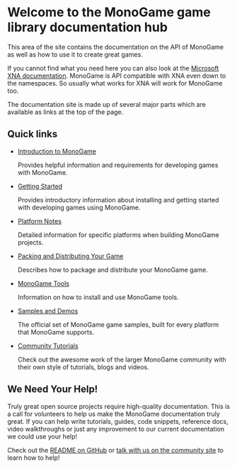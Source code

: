 # Welcome to the MonoGame game library documentation hub

This area of the site contains the documentation on the API of MonoGame as well as how to use it to create great games.

If you cannot find what you need here you can also look at the [Microsoft XNA documentation](https://msdn.microsoft.com/en-us/library/bb200104.aspx). MonoGame is API compatible
with XNA even down to the namespaces. So usually what works for XNA will work for MonoGame too.

The documentation site is made up of several major parts which are available as links at the top of the page.  

## Quick links

* [Introduction to MonoGame](articles/introduction/introduction.md)
  
  Provides helpful information and requirements for developing games with MonoGame.

* [Getting Started](articles/getting_started/getting_started.md)

  Provides introductory information about installing and getting started with developing games using MonoGame.

* [Platform Notes](articles/platform_specific/platform_specific.md)

  Detailed information for specific platforms when building MonoGame projects.

* [Packing and Distributing Your Game](articles/packaging_games.md)

  Describes how to package and distribute your MonoGame game.

* [MonoGame Tools](articles/tools/tools.md)

  Information on how to install and use MonoGame tools.

* [Samples and Demos](articles/samples.md)
  
  The official set of MonoGame game samples, built for every platform that MonoGame supports.

* [Community Tutorials](articles/tutorials.md)

  Check out the awesome work of the larger MonoGame community with their own style of tutorials, blogs and videos.

## We Need Your Help!

Truly great open source projects require high-quality documentation.  This is a call for volunteers to help us make the MonoGame documentation truly great.  If you can help write tutorials, guides, code snippets, reference docs, video walkthroughs or just any improvement to our current documentation we could use your help!

Check out the [README on GitHub](https://github.com/MonoGame/MonoGame/blob/develop/README.md) or [talk with us on the community site](http://community.monogame.net/t/lets-improve-the-monogame-documentation/916) to learn how to help!
